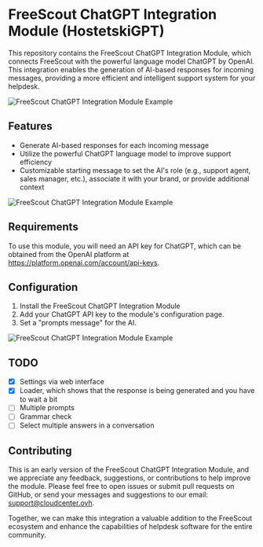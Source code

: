 # FreeScout ChatGPT Integration Module (HostetskiGPT)

This repository contains the FreeScout ChatGPT Integration Module, which connects FreeScout with the powerful language model ChatGPT by OpenAI. This integration enables the generation of AI-based responses for incoming messages, providing a more efficient and intelligent support system for your helpdesk.

![FreeScout ChatGPT Integration Module Example](https://my.hostetski.com/files/img/hostetskigpt.jpg "Integration Module Example")

## Features
- Generate AI-based responses for each incoming message
- Utilize the powerful ChatGPT language model to improve support efficiency
- Customizable starting message to set the AI's role (e.g., support agent, sales manager, etc.), associate it with your brand, or provide additional context

![FreeScout ChatGPT Integration Module Example](https://my.hostetski.com/files/git/gpt.gif "Integration Module Example")


## Requirements
To use this module, you will need an API key for ChatGPT, which can be obtained from the OpenAI platform at https://platform.openai.com/account/api-keys.

## Configuration
1. Install the FreeScout ChatGPT Integration Module
2. Add your ChatGPT API key to the module's configuration page.
3. Set a "prompts message" for the AI.

![FreeScout ChatGPT Integration Module Example](https://my.hostetski.com/files/git/gpt-settings.png "GPT Setting Page")

## TODO
 - [x] Settings via web interface
 - [x] Loader, which shows that the response is being generated and you have to wait a bit
 - [ ] Multiple prompts
 - [ ] Grammar check
 - [ ] Select multiple answers in a conversation

## Contributing
This is an early version of the FreeScout ChatGPT Integration Module, and we appreciate any feedback, suggestions, or contributions to help improve the module. Please feel free to open issues or submit pull requests on GitHub, or send your messages and suggestions to our email: [support@cloudcenter.ovh](mailto:support@cloudcenter.ovh).

Together, we can make this integration a valuable addition to the FreeScout ecosystem and enhance the capabilities of helpdesk software for the entire community.
